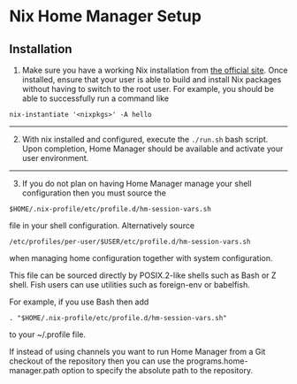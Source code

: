 # Nix Home Manager Setup

## Installation

1. Make sure you have a working Nix installation from [the official site](https://nixos.org/download.html#download-nix). Once installed, ensure that your user is able to build and install Nix packages without having to switch to the root user. For example, you should be able to successfully run a command like 
```
nix-instantiate '<nixpkgs>' -A hello
```

---
2. With nix installed and configured, execute the `./run.sh` bash script. Upon completion, Home Manager should be available and activate your user environment.

---
3. If you do not plan on having Home Manager manage your shell configuration then you must source the
```
$HOME/.nix-profile/etc/profile.d/hm-session-vars.sh
```
file in your shell configuration. Alternatively source
```
/etc/profiles/per-user/$USER/etc/profile.d/hm-session-vars.sh
```
when managing home configuration together with system configuration.

This file can be sourced directly by POSIX.2-like shells such as Bash or Z shell. Fish users can use utilities such as foreign-env or babelfish.

For example, if you use Bash then add
```
. "$HOME/.nix-profile/etc/profile.d/hm-session-vars.sh"
```
to your ~/.profile file.

If instead of using channels you want to run Home Manager from a Git checkout of the repository then you can use the programs.home-manager.path option to specify the absolute path to the repository.
